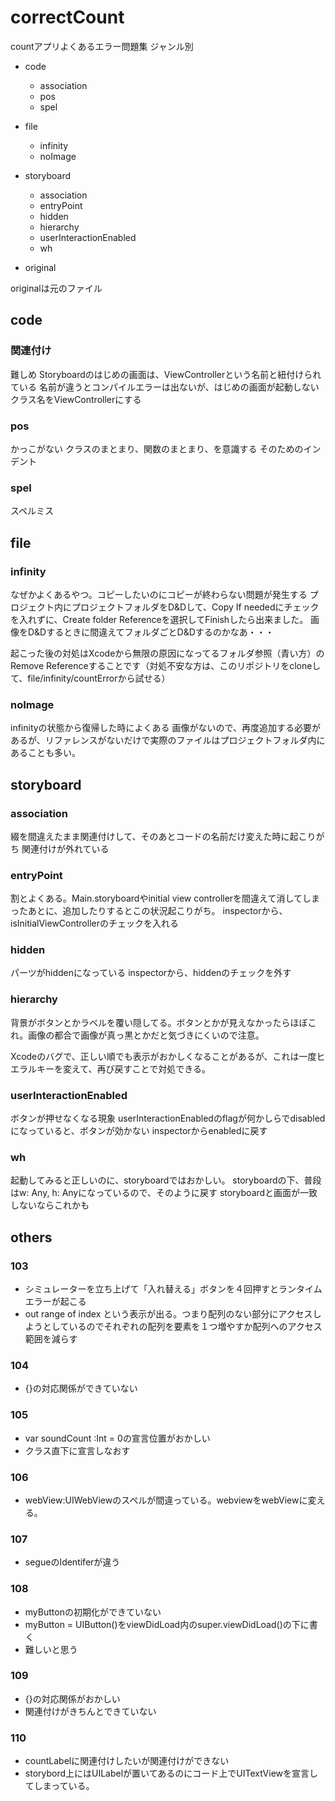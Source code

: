 # correctCount
countアプリよくあるエラー問題集
ジャンル別

- code
    - association
    - pos
    - spel

- file
    - infinity
    - noImage

- storyboard
    - association
    - entryPoint
    - hidden
    - hierarchy
    - userInteractionEnabled
    - wh

- original

originalは元のファイル

## code
### 関連付け
難しめ
Storyboardのはじめの画面は、ViewControllerという名前と紐付けられている
名前が違うとコンパイルエラーは出ないが、はじめの画面が起動しない
クラス名をViewControllerにする

### pos
かっこがない
クラスのまとまり、関数のまとまり、を意識する
そのためのインデント

### spel
スペルミス

## file
### infinity
なぜかよくあるやつ。コピーしたいのにコピーが終わらない問題が発生する
プロジェクト内にプロジェクトフォルダをD&Dして、Copy If neededにチェックを入れずに、Create folder Referenceを選択してFinishしたら出来ました。
画像をD&Dするときに間違えてフォルダごとD&Dするのかなあ・・・

起こった後の対処はXcodeから無限の原因になってるフォルダ参照（青い方）のRemove Referenceすることです（対処不安な方は、このリポジトリをcloneして、file/infinity/countErrorから試せる）

### noImage
infinityの状態から復帰した時によくある
画像がないので、再度追加する必要があるが、リファレンスがないだけで実際のファイルはプロジェクトフォルダ内にあることも多い。


## storyboard
### association
綴を間違えたまま関連付けして、そのあとコードの名前だけ変えた時に起こりがち
関連付けが外れている

### entryPoint
割とよくある。Main.storyboardやinitial view controllerを間違えて消してしまったあとに、追加したりするとこの状況起こりがち。
inspectorから、isInitialViewControllerのチェックを入れる

### hidden
パーツがhiddenになっている
inspectorから、hiddenのチェックを外す

### hierarchy
背景がボタンとかラベルを覆い隠してる。ボタンとかが見えなかったらほぼこれ。画像の都合で画像が真っ黒とかだと気づきにくいので注意。

Xcodeのバグで、正しい順でも表示がおかしくなることがあるが、これは一度ヒエラルキーを変えて、再び戻すことで対処できる。

### userInteractionEnabled
ボタンが押せなくなる現象
userInteractionEnabledのflagが何かしらでdisabledになっていると、ボタンが効かない
inspectorからenabledに戻す

### wh
起動してみると正しいのに、storyboardではおかしい。
storyboardの下、普段はw: Any, h: Anyになっているので、そのように戻す
storyboardと画面が一致しないならこれかも

## others
### 103

* シミュレーターを立ち上げて「入れ替える」ボタンを４回押すとランタイムエラーが起こる
* out range of index という表示が出る。つまり配列のない部分にアクセスしようとしているのでそれぞれの配列を要素を１つ増やすか配列へのアクセス範囲を減らす

### 104

* {}の対応関係ができていない

### 105

* var soundCount :Int = 0の宣言位置がおかしい
* クラス直下に宣言しなおす

### 106

* webView:UIWebViewのスペルが間違っている。webviewをwebViewに変える。

### 107

* segueのIdentiferが違う

### 108

* myButtonの初期化ができていない
* myButton = UIButton()をviewDidLoad内のsuper.viewDidLoad()の下に書く
* 難しいと思う


### 109

* {}の対応関係がおかしい
* 関連付けがきちんとできていない

### 110

* countLabelに関連付けしたいが関連付けができない
* storybord上にはUILabelが置いてあるのにコード上でUITextViewを宣言してしまっている。
